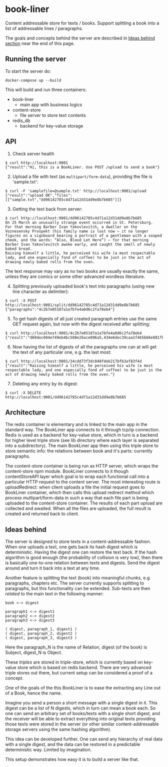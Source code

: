 # book-liner

Content addressable store for texts / books. Support splitting a book into a list of addressable lines / paragraphs.

The goals and concepts behind the server are described in [Ideas behind section](#ideas-behind) near the end of this page.

## Running the server

To start the server do:

`docker-compose up --build`

This will build and run three containers:

- book-liner
  - main app with business logics
- content-store
  - file server to store text contents
- redis_db
  - backend for key-value storage

## API

1. Check server health

  ```
  $ curl http://localhost:9001
  {"result":"Hi, this is a BookLiner. Use POST /upload to send a book"}
  ```

2. Upload a file with text (as `multipart/form-data`), providing the file is 'sample.txt':

  ```
  $ curl -F 'samplefile=@sample.txt' http://localhost:9001/upload
  {"result":"upload OK","files":[["sample.txt","dd96142785c4d71a12d31dd9e8b7b685"]]}
  ```

3. Getting the text back from server:

  ```
  $ curl http://localhost:9001/dd96142785c4d71a12d31dd9e8b7b685
  On 25 March an unusually strange event occurred in St. Petersburg.
  For that morning Barber Ivan Yakovlevitch, a dweller on the Voznesensky Prospekt (his family name is lost now — it no longer figures on a signboard bearing a portrait of a gentleman with a soaped cheek, and the words: “Also, Blood Let Here”) — for that morning Barber Ivan Yakovlevitch awoke early, and caught the smell of newly baked bread.
  Raising himself a little, he perceived his wife (a most respectable lady, and one especially fond of coffee) to be just in the act of drawing newly baked rolls from the oven.
  ```

  The text response may vary as no two books are usually exactly the same, unless they are comics or some other advanced wordless literature.

4. Splitting previously uploaded book's text into paragraphs (using new line character as delimiter):

  ```
  $ curl -X POST http://localhost:9001/split/dd96142785c4d71a12d31dd9e8b7b685
  {"paragraphs":"4c2b7e05107a1e7bfe4a0d6c2fa78eb4"}
  ```

5. To get hash digests of all just created paragraph entries use the same GET request again, but now with the digest received after splitting:

  ```
  $ curl http://localhost:9001/4c2b7e05107a1e7bfe4a0d6c2fa78eb4
  {"result":"d69dec604e749eb4bc588e26ace096a5,434e6dec39caa1f465b66e881fb81c21,34cdd73f3dc048fdeb217bfb3af83f4d"}
  ```

6. Now having the list of digests of all the paragraphs one can at will get the text of any particular one, e.g. the last most:

  ```
  $ curl http://localhost:9001/34cdd73f3dc048fdeb217bfb3af83f4d
  {"result":"Raising himself a little, he perceived his wife (a most respectable lady, and one especially fond of coffee) to be just in the act of drawing newly baked rolls from the oven."}
  ```

7. Deleting any entry by its digest:

  ```
  $ curl -X DELETE http://localhost:9001/dd96142785c4d71a12d31dd9e8b7b685
  ```

## Architecture

The redis container is elementary and is linked to the main app in the standard way. The BookLiner app connects to it through tcp/ip connection. Redis is used as a backend for key-value store, which in turn is a backend for higher level triple store (see lib directory where each layer is separated into a subdirectory). The main BookLiner app then using this triple store to store semantic info: the relations between book and it's parts: currently paragraphs.

The content-store container is being run as HTTP server, which wraps the content-store npm module. BookLiner connects to it though contentStoreAPI layer which goal is to wrap each functional call into a particular HTTP request to the content server. The most interesting route is uploadRedirect: when client uploads a file the initial request goes to BookLiner container, which then calls this upload redirect method which process multipart/form-data in such a way that each file part is being uploaded to the content-store container. The results of each part upload are collected and awaited. When all the files are uploaded, the full result is created and returned back to client.

## Ideas behind

The server is designed to store texts in a content-addressable fashion. When one uploads a text, one gets back its hash digest which is deterministic. Having the digest one can restore the text back. If the hash algorithm is good enough (the probability of collision is very low), then there is basically one-to-one relation between texts and digests. Send the digest around and turn it back into a text at any time.

Another feature is splitting the text (book) into meaningful chunks, e.g. paragraphs, chapters etc. The server currently supports splitting to paragraphs, but this functionality can be extended. Sub-texts are then *related* to the main text in the following manner:

```
book <-> digest

paragraph1 <-> digest1
paragraph2 <-> digest2
paragraph3 <-> digest3

( digest, paragraph_1, digest1 )
( digest, paragraph_2, digest2 )
( digest, paragraph_3, digest3 )
```

Here the paragraph_N is the name of Relation, digest (of the book) is Subject, digest_N is Object.

These *triples* are stored in triple-store, which is currently based on key-value store which is based on redis backend. There are very advanced triple stores out there, but current setup can be considered a proof of a concept.

One of the goals of the this BookLiner is to ease the extracting any Line out of a Book, hence the name.

Imagine you send a person a short message with a single digest in it. This digest can be a list of N digests, which in turn can mean a book each. So one can send an arbitrary set of books/texts with a single short digest, and the receiver will be able to extract everything into original texts providing those texts were stored in the server (or other similar content-addressable storage servers using the same hashing algorithm).

This idea can be developed further. One can send any hierarchy of real data with a single digest, and the data can be restored in a predictable deterministic way. Limited by imagination.

This setup demonstrates how easy it is to build a server like that.
